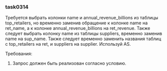 
### task0314

Требуется выбрать колонки name и annual_revenue_billions из таблицы top_retailers, но временно заменив обращение к колонке name на ret_name,
а к колонке annual_revenue_billions на ret_revenue.
Также следует выбрать колонку name из таблицы suppliers, временно заменив name на sup_name.
Также следует временно заменить названия таблиц с top_retailers на ret, и suppliers на supplier.
Используй AS.


Требования:
1.	Запрос должен быть реализован согласно условию.


